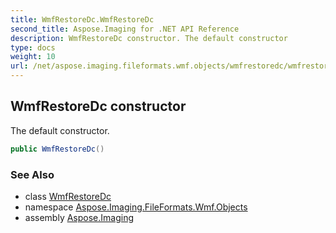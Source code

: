 ```yaml
---
title: WmfRestoreDc.WmfRestoreDc
second_title: Aspose.Imaging for .NET API Reference
description: WmfRestoreDc constructor. The default constructor
type: docs
weight: 10
url: /net/aspose.imaging.fileformats.wmf.objects/wmfrestoredc/wmfrestoredc/
---
```

## WmfRestoreDc constructor

The default constructor.

```csharp
public WmfRestoreDc()
```

### See Also

* class [WmfRestoreDc](../)
* namespace [Aspose.Imaging.FileFormats.Wmf.Objects](../../wmfrestoredc/)
* assembly [Aspose.Imaging](../../../)


